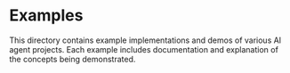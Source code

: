 # Examples

This directory contains example implementations and demos of various AI agent projects. Each example includes documentation and explanation of the concepts being demonstrated.